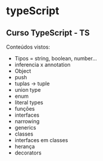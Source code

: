 # typeScript
## Curso TypeScript - TS
Conteúdos vistos:
- Tipos = string, boolean, number...
- inferencia x annotation
- Object
- push
- tuplas -> tuple
- union type
- enum
- literal types
- funções
- interfaces
- narrowing
- generics
- classes
- interfaces em classes
- herança
- decorators
